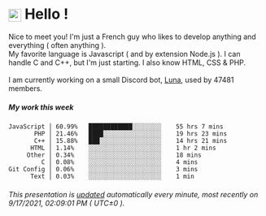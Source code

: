 # <img src="https://64.media.tumblr.com/a77fe63f35eafbe14be38765babf1cb2/ec4eb63d77592970-8f/s1280x1920/cb3343c17d8b4e6010ca747520d078d3dba9ac25.gif" style="vertical-align:middle" width="25px"> Hello !
Nice to meet you! I'm just a French guy who likes to develop anything and everything ( often anything ). <br/>My favorite language is Javascript ( and by extension Node.js ). I can handle C and C++, but I'm just starting. I also know HTML, CSS & PHP.<br/><br/>
I am currently working on a small Discord bot, [Luna](https://github.com/Asgarrrr/Luna), used by 47481 members.<br/>
##### My work this week<br/>
```
JavaScript │ 60.99%   ████████████░░░░░░░░    55 hrs 7 mins
       PHP │ 21.46%   ████░░░░░░░░░░░░░░░░    19 hrs 23 mins
       C++ │ 15.88%   ███░░░░░░░░░░░░░░░░░    14 hrs 21 mins
      HTML │ 1.14%    ░░░░░░░░░░░░░░░░░░░░    1 hr 2 mins
     Other │ 0.34%    ░░░░░░░░░░░░░░░░░░░░    18 mins
         C │ 0.08%    ░░░░░░░░░░░░░░░░░░░░    4 mins
Git Config │ 0.06%    ░░░░░░░░░░░░░░░░░░░░    3 mins
      Text │ 0.03%    ░░░░░░░░░░░░░░░░░░░░    1 min
```
###### This presentation is [updated](https://github.com/Asgarrrr) automatically every minute, most recently on 9/17/2021, 02:09:01 PM ( UTC±0 ).